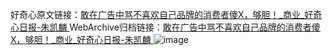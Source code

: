 好奇心原文链接：[敢在广告中骂不喜欢自己品牌的消费者傻X，够胆！_商业_好奇心日报-朱凯麟 ](https://www.qdaily.com/articles/11182.html)
WebArchive归档链接：[敢在广告中骂不喜欢自己品牌的消费者傻X，够胆！_商业_好奇心日报-朱凯麟 ](http://web.archive.org/web/20190623163923/https://www.qdaily.com/articles/11182.html)
![image](http://ww3.sinaimg.cn/large/007d5XDply1g3wglbwo79j30u03ba4qp)